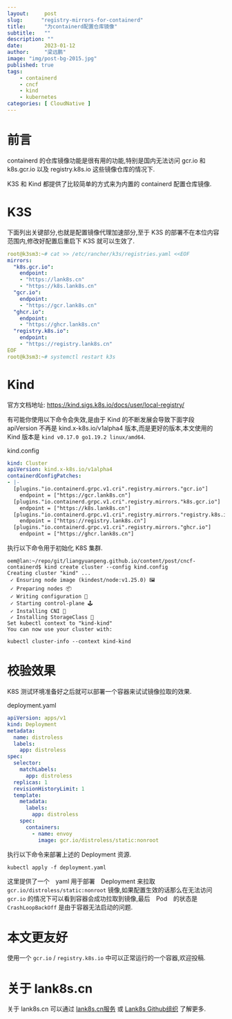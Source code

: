 ```yaml
---
layout:     post 
slug:      "registry-mirrors-for-containerd"
title:      "为containerd配置仓库镜像"
subtitle:   ""
description: ""
date:       2023-01-12
author:     "梁远鹏"
image: "img/post-bg-2015.jpg"
published: true
tags:
    - containerd 
    - cncf
    - kind
    - kubernetes
categories: [ CloudNative ]
---
```


# 前言    

containerd 的仓库镜像功能是很有用的功能,特别是国内无法访问 gcr.io 和 k8s.gcr.io 以及 registry.k8s.io 这些镜像仓库的情况下.

K3S 和 Kind 都提供了比较简单的方式来为内置的 containerd 配置仓库镜像.

# K3S   

下面列出关键部分,也就是配置镜像代理加速部分,至于 K3S 的部署不在本位内容范围内,修改好配置后重启下 K3S 就可以生效了.

```yaml
root@k3sm3:~# cat >> /etc/rancher/k3s/registries.yaml <<EOF
mirrors:
  "k8s.gcr.io":
    endpoint:
    - "https://lank8s.cn"
    - "https://k8s.lank8s.cn"
  "gcr.io":
    endpoint:
    - "https://gcr.lank8s.cn"
  "ghcr.io":
    endpoint:
    - "https://ghcr.lank8s.cn"
  "registry.k8s.io":
    endpoint:
    - "https://registry.lank8s.cn"
EOF
root@k3sm3:~# systemctl restart k3s
```

# Kind  

官方文档地址: https://kind.sigs.k8s.io/docs/user/local-registry/

有可能你使用以下命令会失效,是由于 Kind 的不断发展会导致下面字段 apiVersion 不再是 kind.x-k8s.io/v1alpha4 版本,而是更好的版本,本文使用的 Kind 版本是 `kind v0.17.0 go1.19.2 linux/amd64`.

kind.config 
```yaml
kind: Cluster
apiVersion: kind.x-k8s.io/v1alpha4
containerdConfigPatches:
- |-
  [plugins."io.containerd.grpc.v1.cri".registry.mirrors."gcr.io"]
    endpoint = ["https://gcr.lank8s.cn"]
  [plugins."io.containerd.grpc.v1.cri".registry.mirrors."k8s.gcr.io"]
    endpoint = ["https://k8s.lank8s.cn"]
  [plugins."io.containerd.grpc.v1.cri".registry.mirrors."registry.k8s.io"]
    endpoint = ["https://registry.lank8s.cn"]
  [plugins."io.containerd.grpc.v1.cri".registry.mirrors."ghcr.io"]
    endpoint = ["https://ghcr.lank8s.cn"]
```

执行以下命令用于初始化 K8S 集群.

```shell
oem@lan:~/repo/git/liangyuanpeng.github.io/content/post/cncf-containerd$ kind create cluster --config kind.config 
Creating cluster "kind" ...
 ✓ Ensuring node image (kindest/node:v1.25.0) 🖼 
 ✓ Preparing nodes 📦  
 ✓ Writing configuration 📜 
 ✓ Starting control-plane 🕹️ 
 ✓ Installing CNI 🔌 
 ✓ Installing StorageClass 💾 
Set kubectl context to "kind-kind"
You can now use your cluster with:

kubectl cluster-info --context kind-kind
```  

# 校验效果

K8S 测试环境准备好之后就可以部署一个容器来试试镜像拉取的效果.

deployment.yaml
```yaml
apiVersion: apps/v1
kind: Deployment
metadata:
  name: distroless
  labels:
    app: distroless
spec:
  selector:
    matchLabels:
      app: distroless
  replicas: 1
  revisionHistoryLimit: 1
  template:
    metadata:
      labels:
        app: distroless
    spec:
      containers:
        - name: envoy
          image: gcr.io/distroless/static:nonroot
```

执行以下命令来部署上述的 Deployment 资源.
```shell
kubectl apply -f deployment.yaml
```

这里提供了一个　yaml 用于部署　Deployment 来拉取 `gcr.io/distroless/static:nonroot` 镜像,如果配置生效的话那么在无法访问　`gcr.io` 的情况下可以看到容器会成功拉取到镜像,最后　Pod　的状态是 `CrashLoopBackOff` 是由于容器无法启动的问题.

# 本文更友好

使用一个 `gcr.io` / `registry.k8s.io` 中可以正常运行的一个容器,欢迎投稿.

# 关于 lank8s.cn

关于 lank8s.cn 可以通过 [lank8s.cn服务](https://liangyuanpeng.com/post/cncf-kubernetes/service-lank8s.cn/) 或 [Lank8s Github组织](https://github.com/lank8s) 了解更多.


